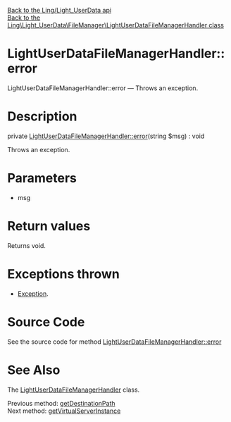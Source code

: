 [Back to the Ling/Light_UserData api](https://github.com/lingtalfi/Light_UserData/blob/master/doc/api/Ling/Light_UserData.md)<br>
[Back to the Ling\Light_UserData\FileManager\LightUserDataFileManagerHandler class](https://github.com/lingtalfi/Light_UserData/blob/master/doc/api/Ling/Light_UserData/FileManager/LightUserDataFileManagerHandler.md)


LightUserDataFileManagerHandler::error
================



LightUserDataFileManagerHandler::error — Throws an exception.




Description
================


private [LightUserDataFileManagerHandler::error](https://github.com/lingtalfi/Light_UserData/blob/master/doc/api/Ling/Light_UserData/FileManager/LightUserDataFileManagerHandler/error.md)(string $msg) : void




Throws an exception.




Parameters
================


- msg

    


Return values
================

Returns void.


Exceptions thrown
================

- [Exception](http://php.net/manual/en/class.exception.php).&nbsp;







Source Code
===========
See the source code for method [LightUserDataFileManagerHandler::error](https://github.com/lingtalfi/Light_UserData/blob/master/FileManager/LightUserDataFileManagerHandler.php#L696-L699)


See Also
================

The [LightUserDataFileManagerHandler](https://github.com/lingtalfi/Light_UserData/blob/master/doc/api/Ling/Light_UserData/FileManager/LightUserDataFileManagerHandler.md) class.

Previous method: [getDestinationPath](https://github.com/lingtalfi/Light_UserData/blob/master/doc/api/Ling/Light_UserData/FileManager/LightUserDataFileManagerHandler/getDestinationPath.md)<br>Next method: [getVirtualServerInstance](https://github.com/lingtalfi/Light_UserData/blob/master/doc/api/Ling/Light_UserData/FileManager/LightUserDataFileManagerHandler/getVirtualServerInstance.md)<br>

